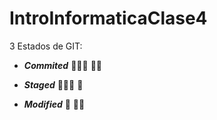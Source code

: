 # IntroInformaticaClase4

3 Estados de GIT:

- **_Commited_** 👨🏼‍🍳 :cook:
* **_Staged_** 🕵🏼‍♂️ :zombie:
+ **_Modified_** 🎨 :woman_mechanic:
